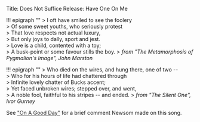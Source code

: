 Title: Does Not Suffice
Release: Have One On Me

!!! epigraph ""
    > I oft have smiled to see the foolery  
    > Of some sweet youths, who seriously protest  
    > That love respects not actual luxury,  
    > But only joys to dally, sport and jest.  
    > Love is a child, contented with a toy;  
    > A busk-point or some favour stills the boy.
    > <cite> from "The Metamorphosis of Pygmalion's Image", John Marston</cite>

!!! epigraph ""
    > Who died on the wires, and hung there, one of two --  
    > Who for his hours of life had chattered through  
    > Infinite lovely chatter of Bucks accent;  
    > Yet faced unbroken wires; stepped over, and went,  
    > A noble fool, faithful to his stripes -- and ended.
    > <cite> from "The Silent One", <author>Ivor Gurney</author></cite>

See ["On A Good Day"]({filename}../two/onagoodday.md) for a brief comment Newsom made on this song.